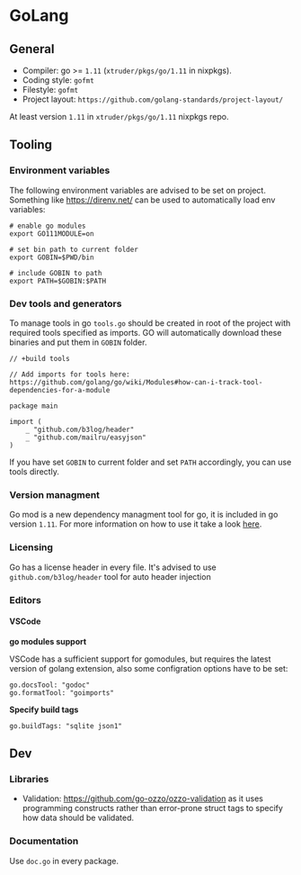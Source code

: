 # GoLang

## General

* Compiler: go >= `1.11` (`xtruder/pkgs/go/1.11` in nixpkgs).
* Coding style: `gofmt`
* Filestyle: `gofmt`
* Project layout: `https://github.com/golang-standards/project-layout/`

At least version `1.11` in `xtruder/pkgs/go/1.11` nixpkgs repo.

## Tooling

### Environment variables

The following environment variables are advised to be set on project. Something like
https://direnv.net/ can be used to automatically load env variables:

```
# enable go modules
export GO111MODULE=on

# set bin path to current folder
export GOBIN=$PWD/bin

# include GOBIN to path
export PATH=$GOBIN:$PATH
```

### Dev tools and generators

To manage tools in go `tools.go` should be created in root of the project with required tools
specified as imports. GO will automatically download these binaries and put them in `GOBIN` folder.

```
// +build tools

// Add imports for tools here: https://github.com/golang/go/wiki/Modules#how-can-i-track-tool-dependencies-for-a-module

package main

import (
	_ "github.com/b3log/header"
	_ "github.com/mailru/easyjson"
)
```

If you have set `GOBIN` to current folder and set `PATH` accordingly, you can use tools directly.

### Version managment

Go mod is a new dependency managment tool for go, it is included in go version
`1.11`. For more information on how to use it take a look [here](https://github.com/golang/go/wiki/Modules).

### Licensing

Go has a license header in every file. It's advised to use `github.com/b3log/header` tool for 
auto header injection

### Editors

#### VSCode

**go modules support**

VSCode has a sufficient support for gomodules, but requires the latest version of golang
extension, also some configration options have to be set:

```
go.docsTool: "godoc"
go.formatTool: "goimports"
```

**Specify build tags**

```
go.buildTags: "sqlite json1"
```

## Dev

### Libraries

- Validation: https://github.com/go-ozzo/ozzo-validation as it uses programming constructs rather than error-prone struct tags to specify how data should be validated.

### Documentation

Use `doc.go` in every package.
